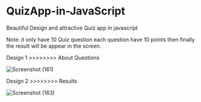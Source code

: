 # QuizApp-in-JavaScript
Beautiful Design and attractive Quiz app in javascript

Note: it only have 10 Quiz question each question have 10 points then finally the result will be appear in the screen.

Design 1 >>>>>>>>  About Questions

![Screenshot (161)](https://user-images.githubusercontent.com/84122399/179967087-be043298-0c5e-4e98-a335-7ca5d0f92ad9.png)

Design 2 >>>>>>>>  Results 

![Screenshot (163)](https://user-images.githubusercontent.com/84122399/179967156-c45805d5-84d8-41d0-ae95-7dccf250e8c7.png)

